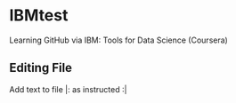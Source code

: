 # IBMtest
Learning GitHub via IBM: Tools for Data Science (Coursera)

## Editing File
Add text to file |: as instructed :|
